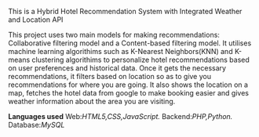 This is a Hybrid Hotel Recommendation System with Integrated Weather and Location API

This project uses two main models for making recommendations: Collaborative filtering model and a Content-based filtering model.
It utilises machine learning algorithims such as K-Nearest Neighbors(KNN) and K-means clustering algorithims to personalize hotel recommendations based on user preferences and historical data.
Once it gets the necessary recommendations, it filters based on location so as to give you recommendations for where you are going.
It also shows the location on a map, fetches the hotel data from google to make booking easier and gives weather information about the area you are visiting.

**Languages used**
Web:_HTML5,CSS,JavaScript._
Backend:_PHP,Python._
Database:_MySQL_
